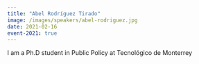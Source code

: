 ```yaml
---
title: "Abel Rodríguez Tirado"
image: /images/speakers/abel-rodriguez.jpg
date: 2021-02-16
event-2021: true
---
```


I am a Ph.D student in Public Policy at Tecnológico de Monterrey